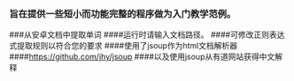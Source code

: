 
### 旨在提供一些短小而功能完整的程序做为入门教学范例。

###从安卓文档中提取单词
####运行时请输入文档路径。
####可修改正则表达式提取规则以符合您的要求
####使用了jsoup作为html文档解析器
####https://github.com/jhy/jsoup
####以及使用jsoup从有道网站获得中文解释

